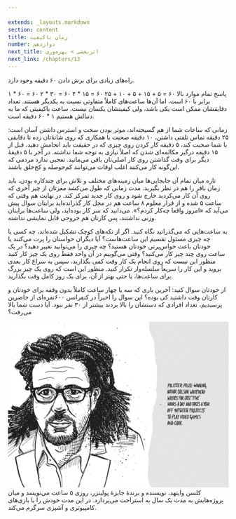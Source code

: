 ```yaml
---

extends: _layouts.markdown
section: content
title: زمان باکیفیت
number: دوازدهم
next_title: اثربخشی > بهره‌وری
next_link: /chapters/13
---
```


راه‌های زیادی برای برش دادن ۶۰ دقیقه وجود دارد.

۱ * ۶۰ = ۶۰
۲ * ۳۰ = ۶۰
۴ * ۱۵ = ۶۰
۲۵ + ۱۰ + ۵ + ۱۵ + ۵ = ۶۰
پاسخ تمام موارد بالا برابر با ۶۰ است، اما آن‌ها ساعت‌های کاملاً متفاوتی نسبت به یکدیگر هستند. تعداد دقایقشان ممکن است یکی باشد، ولی کیفیتشان یکسان نیست. ساعت باکیفیتی که ما به دنبالش هستیم ۱ * ۶۰ دقیقه است.

زمانی که ساعات شما از هم گسیخته‌اند، موثر بودن سخت و استرس داشتن آسان است: ۲۵ دقیقه تماس تلفنی داشتن، ۱۰ دقیقه صحبت با همکاری که روی شانهٔ‌تان زده تا دقایقی با شما صحبت کند، ۵ دقیقه کار کردن روی چیزی که در حقیقت باید انجامش دهید، قبل از ۱۵ دقیقه درگیر مکالمه‌ای شدن که اصلاً نیازی به توجه شما نداشته. در آخر با ۵ دقیقهٔ دیگر برای وقت گذاشتن روی کار اصلی‌تان باقی می‌مانید. تعجبی ندارد مردمی که این‌گونه کار می‌کنند اغلب اوقات می‌توانند کم‌حوصله و کج‌خلق باشند.

تازه میان تمام آن جابجایی‌ها میان زمینه‌های مختلف و تلاش برای چندکاره بودن، باید زمان بافر را هم در نظر بگیرید. مدت زمانی که طول می‌کشد مغزتان از چیز آخری که روی آن کار می‌کردید خارج شود و روی کار جدید تمرکز کند. در نهایت هم وقتی که ساعت ۵ شده و از قرار معلوم ۸ ساعت هم در محل کار گذرانده‌اید برایتان سوال پیش می‌آید که «امروز واقعا چه‌کار کردم؟». می‌دانید که سر کار بوده‌اید، ولی ساعت‌ها برایتان وزنی نداشتند، پس کارتان هم خروجی قابل نمایشی نداشته.

به ساعت‌هایی که می‌گذرانید نگاه کنید. اگر از تکه‌های کوچک تشکیل شده‌اند، چه کسی یا چه چیزی مسئول تقسیم این ساعت‌هاست؟ آیا دیگران حواستان را پرت می‌کنند یا خودتان باعث حواس‌پرتی خودتان هستید؟ چه چیزی را می‌توانید تغییر دهید؟ در یک ساعت روی چند چیز کار می‌کنید؟ وقتی می‌گوییم در آن واحد فقط روی یک چیز کار کنید منظور این نیست که روی انجام یک کار وقت کمی بگذارید، سپس به سراغ کار بعدی بروید و این کار را سریعاً سلسله‌وار تکرار کنید. منظور این است که روی یک چیز بزرگ برای ساعت‌ها، یا حتی بهتر از آن، برای یک روز کامل وقت بگذارید.

از خودتان سوال کنید: آخرین باری که سه یا چهار ساعت کاملاً بدون وقفه برای خودتان و کارتان وقت داشتید کی بوده؟ این سوال را اخیراً در کنفرانس ۶۰۰نفره‌ای از حاضرین پرسیدیم، تعداد افرادی که دستشان را بالا بردند بیشتر از ۳۰ نفر نبود. آیا دست شما بالا می‌رفت؟

<img src="/assets/images/chapters/12.jpg"
     alt="کلسن وایتهد، نویسنده و برندهٔ جایزهٔ پولیتزر، روزی ۵ ساعت می‌نویسد و میان پروژه‌هایش به مدت یک سال به استراحت می‌پردازد. در این مدت خودش را با بازی‌های کامپیوتری و آشپزی سرگرم می‌کند."
      />
کلسن وایتهد، نویسنده و برندهٔ جایزهٔ پولیتزر، روزی ۵ ساعت می‌نویسد و میان پروژه‌هایش به مدت یک سال به استراحت می‌پردازد. در این مدت خودش را با بازی‌های کامپیوتری و آشپزی سرگرم می‌کند.